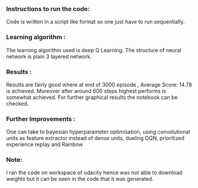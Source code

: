 ### Instructions to run the code: 
Code is written in a script like format so one just have to run sequentially.

### Learning algorithm : 
The learning algorithm used is deep Q Learning. The structure of neural network is plain 3 layered network. 

### Results : 
Results are fairly good where at end of 3000 episode , Average Score: 14.78 is achieved. Moreover after around 600 steps highest performs is somewhat achieved.
For further graphical results the notebook can be checked.

### Further Improvements : 
One can take to bayesian hyperparameter optimisation, using convolutional units as feature extractor instead of dense units, dueling DQN, prioritized experience replay and Rainbow

### Note: 
I ran the code on workspace of udacity hence was not able to download weights but it can be seen in the code that it was generated.
